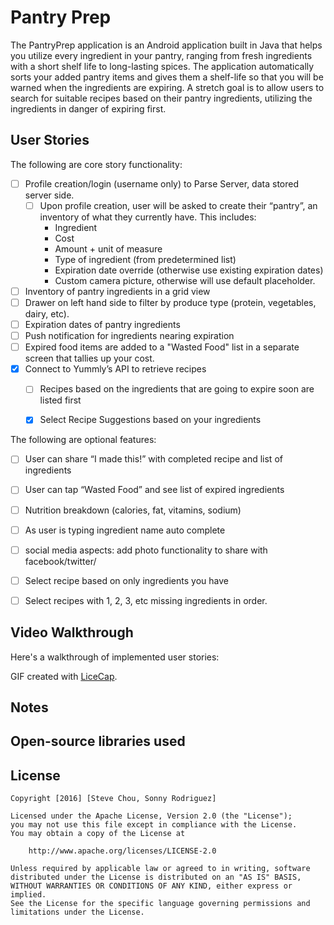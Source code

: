 # Pantry Prep

The PantryPrep application is an Android application built in Java that helps you utilize every ingredient in your pantry, ranging from fresh ingredients with a short shelf life to long-lasting spices. The application automatically sorts your added pantry items and gives them a shelf-life so that you will be warned when the ingredients are expiring.  A stretch goal is to allow users to search for suitable recipes based on their pantry ingredients, utilizing the ingredients in danger of expiring first.  

## User Stories

The following are core story functionality:

* [ ] Profile creation/login (username only) to Parse Server, data stored server side.
  * [ ] Upon profile creation, user will be asked to create their “pantry”, an inventory of what they currently have.  This includes: 
	* Ingredient
	* Cost
	* Amount + unit of measure
	* Type of ingredient (from predetermined list)
	* Expiration date override (otherwise use existing expiration dates)
	* Custom camera picture, otherwise will use default placeholder. 
* [ ] Inventory of pantry ingredients in a grid view 
* [ ] Drawer on left hand side to filter by produce type (protein, vegetables, dairy, etc).  
* [ ] Expiration dates of pantry ingredients
* [ ] Push notification for ingredients nearing expiration
* [ ] Expired food items are added to a "Wasted Food" list in a separate screen that tallies up your cost.  
* [x] Connect to Yummly’s API to retrieve recipes 
  *[ ] Recipes based on the ingredients that are going to expire soon are listed first
  *[x] Select Recipe Suggestions based on your ingredients 



The following are optional features: 

* [ ] User can share “I made this!” with completed recipe and list of ingredients
* [ ] User can tap “Wasted Food” and see list of expired ingredients
* [ ] Nutrition breakdown (calories, fat, vitamins, sodium)
* [ ] As user is typing ingredient name auto complete
* [ ] social media aspects: add photo functionality to share with facebook/twitter/
* [ ] Select recipe based on only ingredients you have
* [ ] Select recipes with 1, 2, 3, etc missing ingredients in order. 



## Video Walkthrough

Here's a walkthrough of implemented user stories:


GIF created with [LiceCap](http://www.cockos.com/licecap/).

## Notes



## Open-source libraries used



## License

    Copyright [2016] [Steve Chou, Sonny Rodriguez]

    Licensed under the Apache License, Version 2.0 (the "License");
    you may not use this file except in compliance with the License.
    You may obtain a copy of the License at

        http://www.apache.org/licenses/LICENSE-2.0

    Unless required by applicable law or agreed to in writing, software
    distributed under the License is distributed on an "AS IS" BASIS,
    WITHOUT WARRANTIES OR CONDITIONS OF ANY KIND, either express or implied.
    See the License for the specific language governing permissions and
    limitations under the License.
